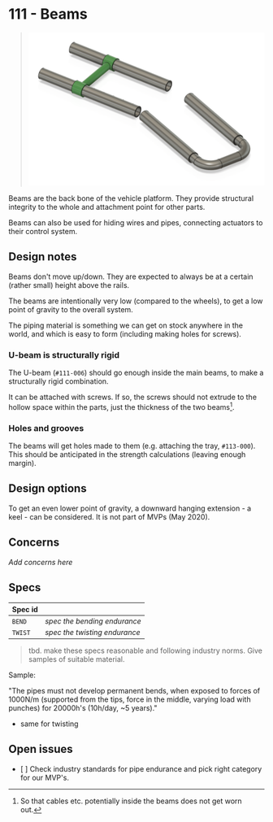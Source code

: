 # 111 - Beams

>![](./images/111-beams.png)

Beams are the back bone of the vehicle platform. They provide structural integrity to the whole and attachment point for other parts.

Beams can also be used for hiding wires and pipes, connecting actuators to their control system.

## Design notes

Beams don't move up/down. They are expected to always be at a certain (rather small) height above the rails.

The beams are intentionally very low (compared to the wheels), to get a low point of gravity to the overall system.

The piping material is something we can get on stock anywhere in the world, and which is easy to form (including making holes for screws).

### U-beam is structurally rigid

The U-beam (`#111-006`) should go enough inside the main beams, to make a structurally rigid combination. 

It can be attached with screws. If so, the screws should not extrude to the hollow space within the parts, just the thickness of the two beams[^2].

[^2]: So that cables etc. potentially inside the beams does not get worn out.

### Holes and grooves

The beams will get holes made to them (e.g. attaching the tray, `#113-000`). This should be anticipated in the strength calculations (leaving enough margin). 
 

## Design options

To get an even lower point of gravity, a downward hanging extension - a keel - can be considered. It is not part of MVPs (May 2020).

## Concerns

*Add concerns here*

## Specs

|Spec id||
|---|---|
|`BEND`|*spec the bending endurance*|
|`TWIST`|*spec the twisting endurance*|

>tbd. make these specs reasonable and following industry norms.  Give samples of suitable material.

Sample: 

"The pipes must not develop permanent bends, when exposed to forces of 1000N/m (supported from the tips, force in the middle, varying load with punches) for 20000h's (10h/day, ~5 years)."

+ same for twisting

## Open issues

- [ ] Check industry standards for pipe endurance and pick right category for our MVP's.


